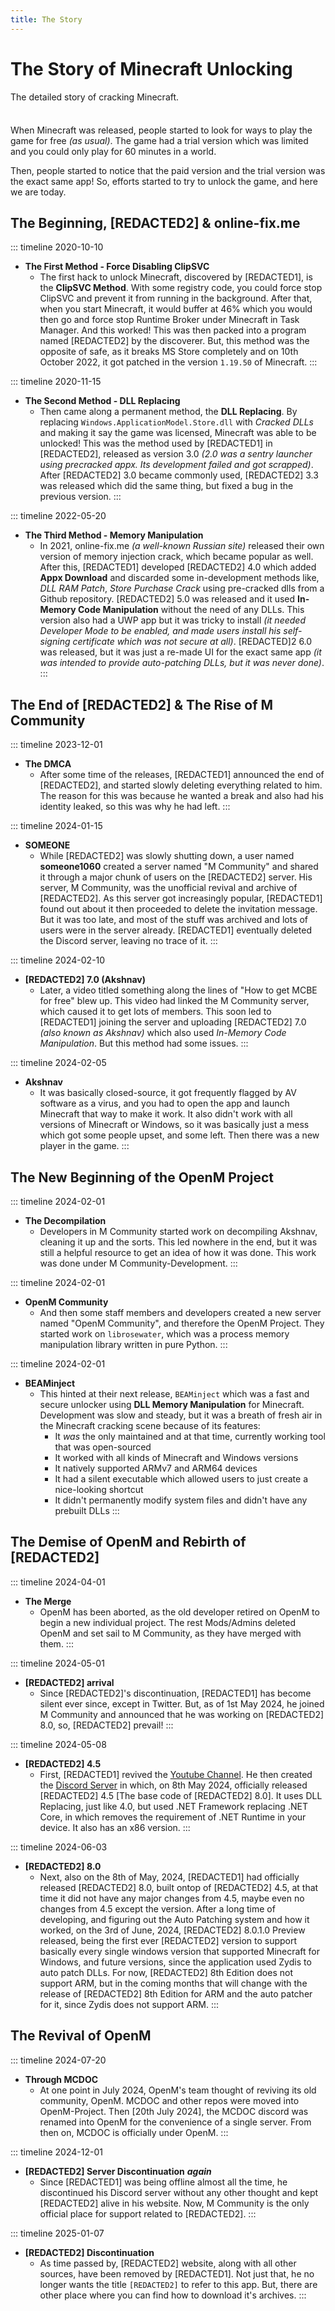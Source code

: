 ```yaml
---
title: The Story
---
```


# The Story of Minecraft Unlocking

The detailed story of cracking Minecraft.

<div class="tip custom-block" style="padding-top: 8px">

When Minecraft was released, people started to look for ways to play the game for free *(as usual)*. The game had a trial version which was limited and you could only play for 60 minutes in a world.

Then, people started to notice that the paid version and the trial version was the exact same app! So, efforts started to try to unlock the game, and here we are today.
</div>

## The Beginning, [REDACTED2] & online-fix.me

::: timeline 2020-10-10
- **The First Method - Force Disabling ClipSVC**
  - The first hack to unlock Minecraft, discovered by [REDACTED1], is the **ClipSVC Method**. With some registry code, you could force stop ClipSVC and prevent it from running in the background. After that, when you start Minecraft, it would buffer at 46% which you would then go and force stop Runtime Broker under Minecraft in Task Manager. And this worked! This was then packed into a program named [REDACTED2] by the discoverer. But, this method was the opposite of safe, as it breaks MS Store completely and on 10th October 2022, it got patched in the version `1.19.50` of Minecraft.
:::

::: timeline 2020-11-15
- **The Second Method - DLL Replacing**
  - Then came along a permanent method, the **DLL Replacing**. By replacing `Windows.ApplicationModel.Store.dll` with *Cracked DLLs* and making it say the game was licensed, Minecraft was able to be unlocked! This was the method used by [REDACTED1] in [REDACTED2], released as version 3.0 *(2.0 was a sentry launcher using precracked appx. Its development failed and got scrapped)*. After [REDACTED2] 3.0 became commonly used, [REDACTED2] 3.3 was released which did the same thing, but fixed a bug in the previous version.
:::

::: timeline 2022-05-20
- **The Third Method - Memory Manipulation**
  - In 2021, online-fix.me *(a well-known Russian site)* released their own version of memory injection crack, which became popular as well. After this, [REDACTED1] developed [REDACTED2] 4.0 which added **Appx Download** and discarded some in-development methods like, *DLL RAM Patch*, *Store Purchase Crack* using pre-cracked dlls from a Github repository. [REDACTED2] 5.0 was released and it used **In-Memory Code Manipulation** without the need of any DLLs. This version also had a UWP app but it was tricky to install *(it needed Developer Mode to be enabled, and made users install his self-signing certificate which was not secure at all)*. [REDACTED]2 6.0 was released, but it was just a re-made UI for the exact same app *(it was intended to provide auto-patching DLLs, but it was never done)*.
:::

## The End of [REDACTED2] & The Rise of M Community

::: timeline 2023-12-01
- **The DMCA**
  - After some time of the releases, [REDACTED1] announced the end of [REDACTED2], and started slowly deleting everything related to him. The reason for this was because he wanted a break and also had his identity leaked, so this was why he had left.
:::

::: timeline 2024-01-15
- **SOMEONE**
  - While [REDACTED2] was slowly shutting down, a user named **someone1060** created a server named "M Community" and shared it through a major chunk of users on the [REDACTED2] server. His server, M Community, was the unofficial revival and archive of [REDACTED2]. As this server got increasingly popular, [REDACTED1] found out about it then proceeded to delete the invitation message. But it was too late, and most of the stuff was archived and lots of users were in the server already. [REDACTED1] eventually deleted the Discord server, leaving no trace of it.
:::

::: timeline 2024-02-10
- **[REDACTED2] 7.0 (Akshnav)**
  - Later, a video titled something along the lines of "How to get MCBE for free" blew up. This video had linked the M Community server, which caused it to get lots of members. This soon led to [REDACTED1] joining the server and uploading [REDACTED2] 7.0 *(also known as Akshnav)* which also used *In-Memory Code Manipulation*. But this method had some issues.
:::

::: timeline 2024-02-05
- **Akshnav**
  - It was basically closed-source, it got frequently flagged by AV software as a virus, and you had to open the app and launch Minecraft that way to make it work. It also didn't work with all versions of Minecraft or Windows, so it was basically just a mess which got some people upset, and some left. Then there was a new player in the game.
:::

## The New Beginning of the OpenM Project

::: timeline 2024-02-01
- **The Decompilation**
  - Developers in M Community started work on decompiling Akshnav, cleaning it up and the sorts. This led nowhere in the end, but it was still a helpful resource to get an idea of how it was done. This work was done under M Community-Development.
:::

::: timeline 2024-02-01
- **OpenM Community**
  - And then some staff members and developers created a new server named "OpenM Community", and therefore the OpenM Project. They started work on `librosewater`, which was a process memory manipulation library written in pure Python.
:::

::: timeline 2024-02-01
- **BEAMinject**
  - This hinted at their next release, `BEAMinject` which was a fast and secure unlocker using **DLL Memory Manipulation** for Minecraft. Development was slow and steady, but it was a breath of fresh air in the Minecraft cracking scene because of its features:
    - It *was* the only maintained and at that time, currently working tool that was open-sourced
    - It worked with all kinds of Minecraft and Windows versions
    - It natively supported ARMv7 and ARM64 devices
    - It had a silent executable which allowed users to just create a nice-looking shortcut
    - It didn't permanently modify system files and didn't have any prebuilt DLLs
:::

## The Demise of OpenM and Rebirth of [REDACTED2]

::: timeline 2024-04-01
- **The Merge**
  - OpenM has been aborted, as the old developer retired on OpenM to begin a new individual project. The rest Mods/Admins deleted OpenM and set sail to M Community, as they have merged with them.
:::

::: timeline 2024-05-01
- **[REDACTED2] arrival**
  - Since [REDACTED2]'s discontinuation, [REDACTED1] has become silent ever since, except in Twitter. But, as of 1st May 2024, he joined M Community and announced that he was working on [REDACTED2] 8.0, so, [REDACTED2] prevail!
:::

::: timeline 2024-05-08
- **[REDACTED2] 4.5**
  - First, [REDACTED1] revived the [Youtube Channel](https://www.youtube.com/channel/UCM1jM7NWXvt8roj8mzMvhfw). He then created the [Discord Server](https://dsc.gg/[REDACTED]) in which, on 8th May 2024, officially released [REDACTED2] 4.5 [The base code of [REDACTED2] 8.0]. It uses DLL Replacing, just like 4.0, but used .NET Framework replacing .NET Core, in which removes the requirement of .NET Runtime in your device. It also has an x86 version.
:::

::: timeline 2024-06-03
- **[REDACTED2] 8.0**
  - Next, also on the 8th of May, 2024, [REDACTED1] had officially released [REDACTED2] 8.0, built ontop of [REDACTED2] 4.5, at that time it did not have any major changes from 4.5, maybe even no changes from 4.5 except the version. After a long time of developing, and figuring out the Auto Patching system and how it worked, on the 3rd of June, 2024, [REDACTED2] 8.0.1.0 Preview released, being the first ever [REDACTED2] version to support basically every single windows version that supported Minecraft for Windows, and future versions, since the application used Zydis to auto patch DLLs. For now, [REDACTED2] 8th Edition does not support ARM, but in the coming months that will change with the release of [REDACTED2] 8th Edition for ARM and the auto patcher for it, since Zydis does not support ARM.
:::

## The Revival of OpenM

::: timeline 2024-07-20
- **Through MCDOC**
  - At one point in July 2024, OpenM's team thought of reviving its old community, OpenM. MCDOC and other repos were moved into OpenM-Project. Then [20th July 2024], the MCDOC discord was renamed into OpenM for the convenience of a single server. From then on, MCDOC is officially under OpenM.
:::

::: timeline 2024-12-01
- **[REDACTED2] Server Discontinuation** ***again***
  - Since [REDACTED1] was being offline almost all the time, he discontinued his Discord server without any other thought and kept [REDACTED2] alive in his website. Now, M Community is the only official place for support related to [REDACTED2].
:::

::: timeline 2025-01-07
- **[REDACTED2] Discontinuation**
  - As time passed by, [REDACTED2] website, along with all other sources, have been removed by [REDACTED1]. Not just that, he no longer wants the title `[REDACTED2]` to refer to this app. But, there are other place where you can find how to download it's archives.
:::